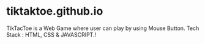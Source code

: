 # tiktaktoe.github.io
TikTacToe is a Web Game where user can play by using Mouse Button. Tech Stack : HTML, CSS &amp; JAVASCRIPT.! 
